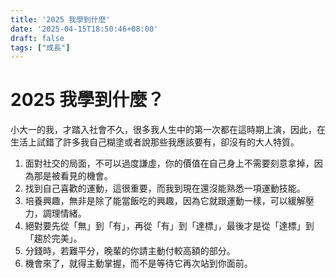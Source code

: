 ```yaml
---
title: '2025 我學到什麼'
date: '2025-04-15T18:50:46+08:00'
draft: false
tags: ["成長"]
---
```


# 2025 我學到什麼？

小大一的我，才踏入社會不久，很多我人生中的第一次都在這時期上演，因此，在生活上試錯了許多我自己糊塗或者說那些我應該要有，卻沒有的大人特質。

1. 面對社交的局面，不可以過度謙虛，你的價值在自己身上不需要刻意拿掉，因為那是被看見的機會。
2. 找到自己喜歡的運動，這很重要，而我到現在還沒能熟悉一項運動技能。
3. 培養興趣，無非是除了能當飯吃的興趣，因為它就跟運動一樣，可以緩解壓力，調理情緒。
4. 絕對要先從「無」到「有」，再從「有」到「達標」，最後才是從「達標」到「趨於完美」。
5. 分錢時，若難平分，晚輩的你請主動付較高額的部分。
6. 機會來了，就得主動掌握，而不是等待它再次站到你面前。
